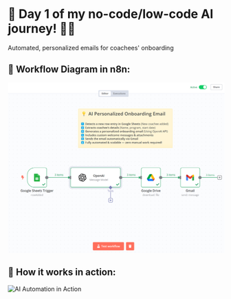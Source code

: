 # 🚀 Day 1 of my no-code/low-code AI journey! 🤖✨

Automated, personalized emails for coachees' onboarding

## 📌 Workflow Diagram  in n8n:
![Workflow Diagram](images/workflow-screenshot.png)

## 📌 How it works in action:
![AI Automation in Action](https://raw.githubusercontent.com/Kurosity-1/Day-1-AI-automated-email/main/images/AI_automated_email_gif.gif)
